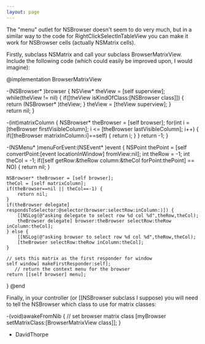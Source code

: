 ```yaml
---
layout: page
---
```




The "menu" outlet for NSBrowser doesn't seem to do very much, but in a similar way to the code for RightClickSelectInTableView you can make it work for NSBrowser cells (actually NSMatrix cells).

Firstly, subclass NSMatrix and call your subclass BrowserMatrixView. Include the following code (which could easily be improved upon, I would imagine):

    

@implementation BrowserMatrixView

-(NSBrowser* )browser {
	NSView* theView = [self superview];
	while(theView != nil) {
		if([theView isKindOfClass:[NSBrowser class]]) {
			return (NSBrowser* )theView;
		}
		theView = [theView superview];
	}	
	return nil;
}

-(int)matrixColumn {
	NSBrowser* theBrowser = [self browser];
	for(int i = [theBrowser firstVisibleColumn]; i <= [theBrowser lastVisibleColumn]; i++) {
		if([theBrowser matrixInColumn:i]==self) {
			return i;
		}
	}
	return -1;
}

-(NSMenu* )menuForEvent:(NSEvent* )event {
	NSPoint thePoint = [self convertPoint:[event locationInWindow] fromView:nil];
	int theRow = -1;
	int theCol = -1;
	if([self getRow:&theRow column:&theCol forPoint:thePoint] == NO) {
		return nil;
	}

	NSBrowser* theBrowser = [self browser];
	theCol = [self matrixColumn];
	if(theBrowser==nil || theCol==-1) {
		return nil;
	}
	if(theBrowser delegate] respondsToSelector:@selector(browser:selectRow:inColumn:)]) {
		[[NSLog(@"asking delegate to select row %d col %d",theRow,theCol);
		theBrowser delegate] browser:theBrowser selectRow:theRow inColumn:theCol];
	} else {
		[[NSLog(@"asking browser to select row %d col %d",theRow,theCol);
		[theBrowser selectRow:theRow inColumn:theCol];
	}

	// sets this matrix as the first responder for window
	self window] makeFirstResponder:self];
       // return the context menu for the browser
	return [[self browser] menu];
}
@end



Finally, in your controller (or [[NSBrowser subclass I suppose) you will need to tell the NSBrowser which class to use for matrix classes:

    

-(void)awakeFromNib {
	// set browser matrix class
	[myBrowser setMatrixClass:[BrowserMatrixView class]];
}



- DavidThorpe
